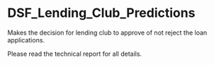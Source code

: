 # DSF_Lending_Club_Predictions
Makes the decision for lending club to approve of not reject the loan applications. 

Please read the technical report for all details.


   
